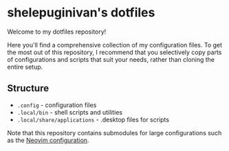 # shelepuginivan's dotfiles

Welcome to my dotfiles repository! 

Here you'll find a comprehensive collection of my configuration files. To get
the most out of this repository, I recommend that you selectively copy parts of
configurations and scripts that suit your needs, rather than cloning the entire
setup.

## Structure

- `.config` - configuration files
- `.local/bin` - shell scripts and utilities
- `.local/share/applications` - .desktop files for scripts

Note that this repository contains submodules for large configurations such as
the [Neovim configuration](https://github.com/shelepuginivan/init.lua).
